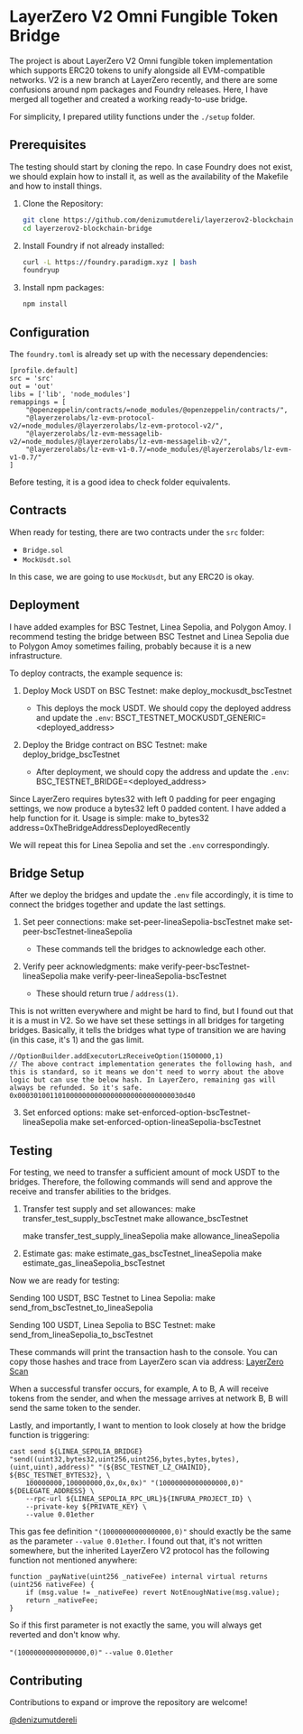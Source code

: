 # LayerZero V2 Omni Fungible Token Bridge

The project is about LayerZero V2 Omni fungible token implementation which supports ERC20 tokens to unify alongside all EVM-compatible networks. V2 is a new branch at LayerZero recently, and there are some confusions around npm packages and Foundry releases. Here, I have merged all together and created a working ready-to-use bridge.

For simplicity, I prepared utility functions under the `./setup` folder.

## Prerequisites

The testing should start by cloning the repo. In case Foundry does not exist, we should explain how to install it, as well as the availability of the Makefile and how to install things.

1. Clone the Repository:
    ```sh
    git clone https://github.com/denizumutdereli/layerzerov2-blockchain-bridge
    cd layerzerov2-blockchain-bridge
    ```

2. Install Foundry if not already installed:
    ```sh
    curl -L https://foundry.paradigm.xyz | bash
    foundryup
    ```

3. Install npm packages:
    ```sh
    npm install
    ```

## Configuration

The `foundry.toml` is already set up with the necessary dependencies:


    [profile.default]
    src = 'src'
    out = 'out'
    libs = ['lib', 'node_modules']
    remappings = [
        "@openzeppelin/contracts/=node_modules/@openzeppelin/contracts/",
        "@layerzerolabs/lz-evm-protocol-v2/=node_modules/@layerzerolabs/lz-evm-protocol-v2/",
        "@layerzerolabs/lz-evm-messagelib-v2/=node_modules/@layerzerolabs/lz-evm-messagelib-v2/",
        "@layerzerolabs/lz-evm-v1-0.7/=node_modules/@layerzerolabs/lz-evm-v1-0.7/"
    ]

Before testing, it is a good idea to check folder equivalents.

## Contracts

When ready for testing, there are two contracts under the `src` folder:
- `Bridge.sol`
- `MockUsdt.sol`

In this case, we are going to use `MockUsdt`, but any ERC20 is okay.

## Deployment

I have added examples for BSC Testnet, Linea Sepolia, and Polygon Amoy. I recommend testing the bridge between BSC Testnet and Linea Sepolia due to Polygon Amoy sometimes failing, probably because it is a new infrastructure.

To deploy contracts, the example sequence is:

1. Deploy Mock USDT on BSC Testnet:
    make deploy_mockusdt_bscTestnet
    - This deploys the mock USDT. We should copy the deployed address and update the `.env`:
    BSCT_TESTNET_MOCKUSDT_GENERIC=<deployed_address>

2. Deploy the Bridge contract on BSC Testnet:
    make deploy_bridge_bscTestnet
    - After deployment, we should copy the address and update the `.env`:
    BSC_TESTNET_BRIDGE=<deployed_address>

Since LayerZero requires bytes32 with left 0 padding for peer engaging settings, we now produce a bytes32 left 0 padded content. I have added a help function for it. Usage is simple:
    make to_bytes32 address=0xTheBridgeAddressDeployedRecently

We will repeat this for Linea Sepolia and set the `.env` correspondingly.

## Bridge Setup

After we deploy the bridges and update the `.env` file accordingly, it is time to connect the bridges together and update the last settings.

1. Set peer connections:
    make set-peer-lineaSepolia-bscTestnet
    make set-peer-bscTestnet-lineaSepolia
    - These commands tell the bridges to acknowledge each other.

2. Verify peer acknowledgments:
    make verify-peer-bscTestnet-lineaSepolia
    make verify-peer-lineaSepolia-bscTestnet
    - These should return true / `address(1)`.

This is not written everywhere and might be hard to find, but I found out that it is a must in V2. So we have set these settings in all bridges for targeting bridges. Basically, it tells the bridges what type of transition we are having (in this case, it's 1) and the gas limit.

    //OptionBuilder.addExecutorLzReceiveOption(1500000,1)
    // The above contract implementation generates the following hash, and this is standard, so it means we don't need to worry about the above logic but can use the below hash. In LayerZero, remaining gas will always be refunded. So it's safe.
    0x00030100110100000000000000000000000000030d40

3. Set enforced options:
    make set-enforced-option-bscTestnet-lineaSepolia
    make set-enforced-option-lineaSepolia-bscTestnet

## Testing

For testing, we need to transfer a sufficient amount of mock USDT to the bridges. Therefore, the following commands will send and approve the receive and transfer abilities to the bridges.

1. Transfer test supply and set allowances:
    make transfer_test_supply_bscTestnet
    make allowance_bscTestnet

    make transfer_test_supply_lineaSepolia
    make allowance_lineaSepolia

2. Estimate gas:
    make estimate_gas_bscTestnet_lineaSepolia
    make estimate_gas_lineaSepolia_bscTestnet

Now we are ready for testing:

Sending 100 USDT, BSC Testnet to Linea Sepolia:
    make send_from_bscTestnet_to_lineaSepolia

Sending 100 USDT, Linea Sepolia to BSC Testnet:
    make send_from_lineaSepolia_to_bscTestnet

These commands will print the transaction hash to the console. You can copy those hashes and trace from LayerZero scan via address:
[LayerZero Scan](https://testnet.layerzeroscan.com/)

When a successful transfer occurs, for example, A to B, A will receive tokens from the sender, and when the message arrives at network B, B will send the same token to the sender.

Lastly, and importantly, I want to mention to look closely at how the bridge function is triggering:

    cast send ${LINEA_SEPOLIA_BRIDGE} "send((uint32,bytes32,uint256,uint256,bytes,bytes,bytes),(uint,uint),address)" "(${BSC_TESTNET_LZ_CHAINID}, ${BSC_TESTNET_BYTES32}, \
        100000000,100000000,0x,0x,0x)" "(10000000000000000,0)" ${DELEGATE_ADDRESS} \
        --rpc-url ${LINEA_SEPOLIA_RPC_URL}${INFURA_PROJECT_ID} \
        --private-key ${PRIVATE_KEY} \
        --value 0.01ether

This gas fee definition `"(10000000000000000,0)"` should exactly be the same as the parameter `--value 0.01ether`. I found out that, it's not written somewhere, but the inherited LayerZero V2 protocol has the following function not mentioned anywhere:

    function _payNative(uint256 _nativeFee) internal virtual returns (uint256 nativeFee) {
        if (msg.value != _nativeFee) revert NotEnoughNative(msg.value);
        return _nativeFee;
    }

So if this first parameter is not exactly the same, you will always get reverted and don't know why.

`"(10000000000000000,0)"`  `--value 0.01ether`

## Contributing

Contributions to expand or improve the repository are welcome! 

[@denizumutdereli](https://www.linkedin.com/in/denizumutdereli)
